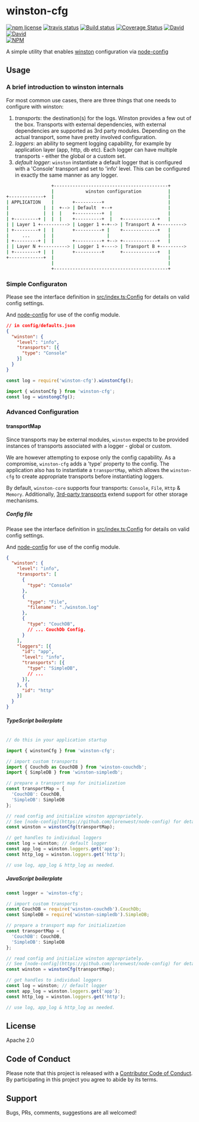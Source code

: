 # winston-cfg

<!-- badge -->
[![npm license](https://img.shields.io/npm/l/winston-cfg.svg)](https://www.npmjs.com/package/winston-cfg)
[![travis status](https://img.shields.io/travis/sramam/winston-cfg.svg)](https://travis-ci.org/sramam/winston-cfg)
[![Build status](https://ci.appveyor.com/api/projects/status/g7ev07vefgqxl70x?svg=true)](https://ci.appveyor.com/project/sramam/winston-cfg)
[![Coverage Status](https://coveralls.io/repos/github/sramam/winston-cfg/badge.svg?branch=master)](https://coveralls.io/github/sramam/winston-cfg?branch=master)
[![David](https://david-dm.org/sramam/winston-cfg/status.svg)](https://david-dm.org/sramam/winston-cfg)
[![David](https://david-dm.org/sramam/winston-cfg/dev-status.svg)](https://david-dm.org/sramam/winston-cfg?type=dev)
<br/>
[![NPM](https://nodei.co/npm/winston-cfg.png?downloads=true&downloadRank=true&stars=true)](https://nodei.co/npm/winston-cfg/)
<!-- endbadge -->

A simple utility that enables [winston](https://github.com/winstonjs/winston) configuration via [node-config](https://github.com/lorenwest/node-config)

## Usage

### A brief introduction to winston internals

For most common use cases, there are three things that one needs to configure with winston:

1. _transports_: the destination(s) for the logs. Winston provides a few out of the box. Transports with external dependencies,  with external dependencies are supported as 3rd party modules. Depending on the actual transport, some have pretty involved configuration.
1. _loggers_: an ability to segment logging capability, for example by application layer (app, http, db etc). Each logger can have multiple transports - either the global or a custom set.
1. _default logger_: `winston` instantiate a default logger that is configured with a 'Console' transport and set to 'info' level. This can be configured in exactly the same manner as any logger.

```bash
                 +-------------------------------------------+
                 |            winston configuration          |
+-------------+  |                                           |
| APPLICATION    |       +----------+                        |
|             |  |  +--> | Default  +--+                     |
|             |  |  |    +----------+  |                     |
| +---------+ |  |  |    +----------+  |   +-------------+   |
| | Layer 1 +----------> | Logger 1 +-+--> | Transport A +--------->
| +---------+ |  |       +----------+ |    +-------------+   |
|     ...     |  |                    |                      |
| +---------+ |  |       +----------+ +--> +-------------+   |
| | Layer N +----------> | Logger 1 +----> | Transport B +--------->
| +---------+ |  |       +----------+      +-------------+   |
+-------------+  |                                           |
                 |                                           |
                 +-------------------------------------------+

```

### Simple Configuraton

Please see the interface definition in [src/index.ts:Config](https://github.com/sramam/winston-cfg/blob/master/src/index.ts#L10) for details
on valid config settings.

And [node-config](https://github.com/lorenwest/node-config) for use of the config module.

```json
// in config/defaults.json
{
  "winston": {
    "level": "info",
    "transports": [{
      "type": "Console"
    }]
  }
}
```

```javascript
const log = require('winston-cfg').winstonCfg();
```

```typescript
import { winstonCfg } from 'winston-cfg';
const log = winstongCfg();
```

### Advanced Configuration

#### transportMap

Since transports may be external modules, `winston` expects to be provided
instances of transports associated with a logger - global or custom.

We are however attempting to expose only the config capability. As a compromise, `winston-cfg` adds a 'type' property to the config. The application also has to instantiate a `transportMap`, which allows the `winston-cfg` to create
appropriate transports before instantiating loggers.

By default, `winston-core` supports four transports: `Console`, `File`, `Http` & `Memory`. Additionally, [3rd-party transports](https://github.com/winstonjs/winston/blob/master/docs/transports.md)
extend support for other storage mechanisms.

##### Config file

Please see the interface definition in [src/index.ts:Config](https://github.com/sramam/winston-cfg/blob/master/src/index.ts#L10) for details
on valid config settings.

And [node-config](https://github.com/lorenwest/node-config) for use of the config module.

```json
{
  "winston": {
    "level": "info",
    "transports": [
      {
        "type": "Console"
      },
      {
        "type": "File",
        "filename": "./winston.log"
      },
      {
        "type": "CouchDB",
        // ... CouchDb Config.
      }
    ],
    "loggers": [{
      "id": "app",
      "level": "info",
      "transports": [{
        "type": "SimpleDB",
        // ...
      }],
    }, {
      "id": "http"
    }]
  }
}
```

##### TypeScript boilerplate

```typescript

// do this in your application startup

import { winstonCfg } from 'winston-cfg';

// import custom transports
import { Couchdb as CouchDB } from 'winston-couchdb';
import { SimpleDB } from 'winston-simpledb';

// prepare a transport map for initialization
const transportMap = {
  'CouchDB': CouchDB,
  'SimpleDB': SimpleDB
};

// read config and initialize winston appropriately.
// See [node-config](https://github.com/lorenwest/node-config) for details.
const winston = winstonCfg(transportMap);

// get handles to individual loggers
const log = winston; // default logger
const app_log = winston.loggers.get('app');
const http_log = winston.loggers.get('http');

// use log, app_log & http_log as needed.
```

##### JavaScript boilerplate

```js
const logger = 'winston-cfg';

// import custom transports
const CouchDB = require('winston-couchdb').CouchDb;
const SimpleDB = require('winston-simpledb').SimpleDB;

// prepare a transport map for initialization
const transportMap = {
  'CouchDB': CouchDB,
  'SimpleDB': SimpleDB
};

// read config and initialize winston appropriately.
// See [node-config](https://github.com/lorenwest/node-config) for details.
const winston = winstonCfg(transportMap);

// get handles to individual loggers
const log = winston; // default logger
const app_log = winston.loggers.get('app');
const http_log = winston.loggers.get('http');

// use log, app_log & http_log as needed.
```

## License

Apache 2.0

## Code of Conduct

Please note that this project is released with a [Contributor Code of Conduct](code-of-conduct.md).
By participating in this project you agree to abide by its terms.

## Support

Bugs, PRs, comments, suggestions are all welcomed!
